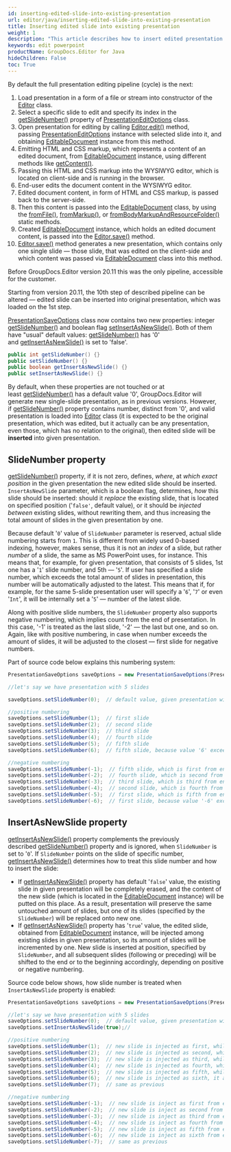 ```yaml
---
id: inserting-edited-slide-into-existing-presentation
url: editor/java/inserting-edited-slide-into-existing-presentation
title: Inserting edited slide into existing presentation
weight: 1
description: "This article describes how to insert edited presentation slide into existing PowerPoint presentation."
keywords: edit powerpoint
productName: GroupDocs.Editor for Java
hideChildren: False
toc: True
---
```

By default the full presentation editing pipeline (cycle) is the next:

1. Load presentation in a form of a file or stream into constructor of the [Editor](https://reference.groupdocs.com/editor/java/com.groupdocs.editor/Editor) class.
2. Select a specific slide to edit and specify its index in the [getSlideNumber()](https://reference.groupdocs.com/editor/java/com.groupdocs.editor.options/PresentationEditOptions#getSlideNumber()) property of [PresentationEditOptions](https://reference.groupdocs.com/editor/java/com.groupdocs.editor.options/PresentationEditOptions) class.
3. Open presentation for editing by calling [Editor.edit()](https://reference.groupdocs.com/editor/java/com.groupdocs.editor/Editor#edit()) method, passing [PresentationEditOptions](https://reference.groupdocs.com/editor/java/com.groupdocs.editor.options/PresentationEditOptions) instance with selected slide into it, and obtaining [EditableDocument](https://reference.groupdocs.com/editor/java/com.groupdocs.editor/EditableDocument) instance from this method.
4. Emitting HTML and CSS markup, which represents a content of an edited document, from [EditableDocument](https://reference.groupdocs.com/editor/java/com.groupdocs.editor/EditableDocument) instance, using different methods like [getContent()](https://reference.groupdocs.com/editor/java/com.groupdocs.editor/EditableDocument#getContent()).
5. Passing this HTML and CSS markup into the WYSIWYG editor, which is located on client-side and is running in the browser.
6. End-user edits the document content in the WYSIWYG editor.
7. Edited document content, in form of HTML and CSS markup, is passed back to the server-side.
8. Then this content is passed into the [EditableDocument](https://reference.groupdocs.com/editor/java/com.groupdocs.editor/EditableDocument) class, by using the [fromFile()](https://reference.groupdocs.com/editor/java/com.groupdocs.editor/EditableDocument#fromFile(java.lang.String,%20java.lang.String)), [fromMarkup()](https://reference.groupdocs.com/editor/java/com.groupdocs.editor/EditableDocument#fromMarkup(java.lang.String,%20java.util.List)), or [fromBodyMarkupAndResourceFolder()](https://reference.groupdocs.com/editor/java/com.groupdocs.editor/EditableDocument#fromBodyMarkupAndResourceFolder(java.lang.String,%20java.lang.String)) static methods.
9. Created [EditableDocument](https://reference.groupdocs.com/editor/java/com.groupdocs.editor/EditableDocument) instance, which holds an edited document content, is passed into the [Editor.save()](https://reference.groupdocs.com/editor/java/com.groupdocs.editor/EditableDocument#save(java.lang.String)) method.
10. [Editor.save()](https://reference.groupdocs.com/editor/java/com.groupdocs.editor/EditableDocument#save(java.lang.String)) method generates a new presentation, which contains only one single slide — those slide, that was edited on the client-side and which content was passed via [EditableDocument](https://reference.groupdocs.com/editor/java/com.groupdocs.editor/EditableDocument) class into this method.

Before GroupDocs.Editor version 20.11 this was the only pipeline, accessible for the customer.

Starting from version 20.11, the 10th step of described pipeline can be altered — edited slide can be inserted into original presentation, which was loaded on the 1st step.

[PresentationSaveOptions](https://reference.groupdocs.com/editor/java/com.groupdocs.editor.options/PresentationSaveOptions) class now contains two new properties: integer [getSlideNumber()](https://reference.groupdocs.com/editor/java/com.groupdocs.editor.options/PresentationEditOptions#getSlideNumber--) and boolean flag [setInsertAsNewSlide()](https://reference.groupdocs.com/editor/java/com.groupdocs.editor.options/PresentationSaveOptions#setInsertAsNewSlide-boolean-). Both of them have "usual" default values: [getSlideNumber()](https://reference.groupdocs.com/editor/java/com.groupdocs.editor.options/PresentationEditOptions#getSlideNumber--) has '0' and [getInsertAsNewSlide()](https://reference.groupdocs.com/editor/java/com.groupdocs.editor.options/PresentationSaveOptions#setInsertAsNewSlide-boolean-) is set to 'false'.

```java
public int getSlideNumber() {}
public setSlideNumber() {}
public boolean getInsertAsNewSlide() {}
public setInsertAsNewSlide() {}
```

By default, when these properties are not touched or at least [getSlideNumber()](https://reference.groupdocs.com/editor/java/com.groupdocs.editor.options/PresentationEditOptions#getSlideNumber()) has a default value '0', GroupDocs.Editor will generate new single-slide presentation, as in previous versions. However, if [getSlideNumber()](https://reference.groupdocs.com/editor/java/com.groupdocs.editor.options/PresentationEditOptions#getSlideNumber()) property contains number, distinct from '0', and valid presentation is loaded into [Editor](https://reference.groupdocs.com/editor/java/com.groupdocs.editor/Editor) class (it is expected to be the original presentation, which was edited, but it actually can be any presentation, even those, which has no relation to the original), then edited slide will be **inserted** into given presentation.

## SlideNumber property

[getSlideNumber()](https://reference.groupdocs.com/editor/java/com.groupdocs.editor.options/PresentationEditOptions#getSlideNumber()) property, if it is not zero, defines, *where*, at *which exact position* in the given presentation the new edited slide should be inserted. `InsertAsNewSlide` parameter, which is a boolean flag, determines, *how* this slide should be inserted: should it *replace* the existing slide, that is located on specified position ('`false'`, default value), or it should be *injected between* existing slides, without rewriting them, and thus increasing the total amount of slides in the given presentation by one.

Because default '`0`' value of `SlideNumber` parameter is reserved, actual slide numbering starts from `1`. This is different from widely used 0-based indexing, however, makes sense, thus it is not an *index* of a slide, but rather *number* of a slide, the same as MS PowerPoint uses, for instance. This means that, for example, for given presentation, that consists of 5 slides, 1st one has a '`1`' slide number, and 5th — '`5`'. If user has specified a slide number, which exceeds the total amount of slides in presentation, this number will be automatically adjusted to the latest. This means that if, for example, for the same 5-slide presentation user will specify a '`6`', '`7`' or even '`Int`', it will be internally set a '`5`' — number of the latest slide.

Along with positive slide numbers, the `SlideNumber` property also supports negative numbering, which implies count from the end of presentation. In this case, '-1' is treated as the last slide, '-2' — the last but one, and so on. Again, like with positive numbering, in case when number exceeds the amount of slides, it will be adjusted to the closest — first slide for negative numbers.

Part of source code below explains this numbering system:

```java
PresentationSaveOptions saveOptions = new PresentationSaveOptions(PresentationFormats.Pptx)

//let's say we have presentation with 5 slides

saveOptions.setSlideNumber(0);  // default value, given presentation will be ignored

//positive numbering
saveOptions.setSlideNumber(1);  // first slide
saveOptions.setSlideNumber(2);  // second slide 
saveOptions.setSlideNumber(3);  // third slide 
saveOptions.setSlideNumber(4);  // fourth slide 
saveOptions.setSlideNumber(5);  // fifth slide 
saveOptions.setSlideNumber(6);  // fifth slide, because value '6' exceeds the slides amount '5' and thus is adjusted to the closest

//negative numbering
saveOptions.setSlideNumber(-1);  // fifth slide, which is first from end (last)
saveOptions.setSlideNumber(-2);  // fourth slide, which is second from end (last but one)
saveOptions.setSlideNumber(-3);  // third slide, which is third from end
saveOptions.setSlideNumber(-4);  // second slide, which is fourth from end
saveOptions.setSlideNumber(-5);  // first slide, which is fifth from end
saveOptions.setSlideNumber(-6);  // first slide, because value '-6' exceeds the slides amount '5' and thus is adjusted to the closest
```

## InsertAsNewSlide property

[getInsertAsNewSlide()](https://reference.groupdocs.com/editor/java/com.groupdocs.editor.options/PresentationSaveOptions#getInsertAsNewSlide--) property complements the previously described [getSlideNumber()](https://reference.groupdocs.com/editor/java/com.groupdocs.editor.options/PresentationSaveOptions#getSlideNumber()) property and is ignored, when `SlideNumber` is set to '`0`'. If `SlideNumber` points on the slide of specific number,  [getInsertAsNewSlide()](https://reference.groupdocs.com/editor/java/com.groupdocs.editor.options/PresentationSaveOptions#getInsertAsNewSlide()) determines how to treat this slide number and how to insert the slide:

* If  [getInsertAsNewSlide()](https://reference.groupdocs.com/editor/java/com.groupdocs.editor.options/PresentationSaveOptions#getInsertAsNewSlide())  property has default '`false`' value, the existing slide in given presentation will be completely erased, and the content of the new slide (which is located in the [EditableDocument](https://reference.groupdocs.com/editor/java/com.groupdocs.editor/EditableDocument) instance) will be putted on this place. As a result, presentation will preserve the same untouched amount of slides, but one of its slides (specified by the `SlideNumber`) will be replaced onto new one.
* If [getInsertAsNewSlide()](https://reference.groupdocs.com/editor/java/com.groupdocs.editor.options/PresentationSaveOptions#getInsertAsNewSlide()) property has '`true`' value, the edited slide, obtained from [EditableDocument](https://reference.groupdocs.com/editor/java/com.groupdocs.editor/EditableDocument) instance, will be injected among existing slides in given presentation, so its amount of slides will be incremented by one. New slide is inserted at position, specified by `SlideNumber`, and all subsequent slides (following or preceding) will be shifted to the end or to the beginning accordingly, depending on positive or negative numbering.

Source code below shows, how slide number is treated when `InsertAsNewSlide` property is enabled:

```java
PresentationSaveOptions saveOptions = new PresentationSaveOptions(PresentationFormats.Pptx)

//let's say we have presentation with 5 slides
saveOptions.setSlideNumber(0);  // default value, given presentation will be ignored, as well as InsertAsNewSlide
saveOptions.setInsertAsNewSlide(true);//

//positive numbering
saveOptions.setSlideNumber(1);  // new slide is injected as first, while all following (including 'old' 1st) are shifting to the end
saveOptions.setSlideNumber(2);  // new slide is injected as second, while 2nd, 3rh, 4th and 5th are shifting to the end
saveOptions.setSlideNumber(3);  // new slide is injected as third, while 3rh, 4th and 5th are shifting to the end
saveOptions.setSlideNumber(4);  // new slide is injected as fourth, while 4th and 5th are shifting to the end
saveOptions.setSlideNumber(5);  // new slide is injected as fifth, while 5th is shifting to the end and becomes 6th
saveOptions.setSlideNumber(6);  // new slide is injected as sixth, it already becomes the latest, none of existing slides are shifthing to the end
saveOptions.setSlideNumber(7);  // same as previous

//negative numbering
saveOptions.setSlideNumber(-1);  // new slide is inject as first from end (it becomes sixth if starting from beginning), none of existing slides are shifthing to the end
saveOptions.setSlideNumber(-2);  // new slide is inject as second from end (it becomes fifth if starting from beginning), following single slide is shifting to the end
saveOptions.setSlideNumber(-3);  // new slide is inject as third from end (it becomes fourth if starting from beginning), two following slides are shifting to the end
saveOptions.setSlideNumber(-4);  // new slide is inject as fourth from end (it becomes third if starting from beginning), three following slides are shifting to the end
saveOptions.setSlideNumber(-5);  // new slide is inject as fifth from end (it becomes second if starting from beginning), four following slides are shifting to the end
saveOptions.setSlideNumber(-6);  // new slide is inject as sixth from end (it becomes first if starting from beginning), five following slides are shifting to the end
saveOptions.setSlideNumber(-7);  // same as previous
```
